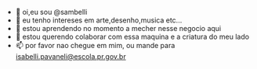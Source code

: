 - 👋 oi,eu sou @sambelli
- 👀 eu tenho intereses em arte,desenho,musica etc...
- 🌱 estou aprendendo no momento a mecher nesse negocio aqui
- 💞️ estou querendo colaborar com essa maquina e a criatura do meu lado
- 📫 por favor nao chegue em mim, ou mande para isabelli.pavaneli@escola.pr.gov.br
